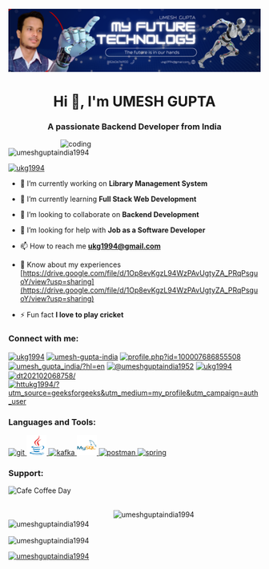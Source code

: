 ![logo](https://github.com/UmeshGuptaIndia1994/UmeshGuptaIndia1994/blob/main/GitHub%20Cover%20Photo%20UG%20PNG.png)

<h1 align="center">Hi 👋, I'm UMESH GUPTA</h1>
<h3 align="center">A passionate Backend Developer from India</h3>


<img align="right" alt="coding" width="400" src="https://github.com/UmeshGuptaIndia1994/UmeshGuptaIndia1994/assets/136713880/d3c84a80-9ac3-4d87-b07d-171f311efa47.gif(https://media.tenor.com/qJ5evVs-_uUAAAAC/coding.gif)(https://media.tenor.com/qJ5evVs-_uUAAAAC/coding.gif)">

<p align="left"> <img src="https://komarev.com/ghpvc/?username=umeshguptaindia1994&label=Profile%20views&color=0e75b6&style=flat" alt="umeshguptaindia1994" /> </p>

<p align="left"> <a href="https://twitter.com/ukg1994" target="blank"><img src="https://img.shields.io/twitter/follow/ukg1994?logo=twitter&style=for-the-badge" alt="ukg1994" /></a> </p>

- 🔭 I’m currently working on **Library Management System**

- 🌱 I’m currently learning **Full Stack Web Development**

- 👯 I’m looking to collaborate on **Backend Development**

- 🤝 I’m looking for help with **Job as a Software Developer**

- 📫 How to reach me **ukg1994@gmail.com**

- 📄 Know about my experiences [https://drive.google.com/file/d/1Op8evKgzL94WzPAvUgtyZA_PRqPsguoY/view?usp=sharing](https://drive.google.com/file/d/1Op8evKgzL94WzPAvUgtyZA_PRqPsguoY/view?usp=sharing)

- ⚡ Fun fact **I love to play cricket**

<h3 align="left">Connect with me:</h3>
<p align="left">
<a href="https://twitter.com/ukg1994" target="blank"><img align="center" src="https://raw.githubusercontent.com/rahuldkjain/github-profile-readme-generator/master/src/images/icons/Social/twitter.svg" alt="ukg1994" height="30" width="40" /></a>
<a href="https://linkedin.com/in/umesh-gupta-india" target="blank"><img align="center" src="https://raw.githubusercontent.com/rahuldkjain/github-profile-readme-generator/master/src/images/icons/Social/linked-in-alt.svg" alt="umesh-gupta-india" height="30" width="40" /></a>
<a href="https://fb.com/profile.php?id=100007686855508" target="blank"><img align="center" src="https://raw.githubusercontent.com/rahuldkjain/github-profile-readme-generator/master/src/images/icons/Social/facebook.svg" alt="profile.php?id=100007686855508" height="30" width="40" /></a>
<a href="https://instagram.com/umesh_gupta_india/?hl=en" target="blank"><img align="center" src="https://raw.githubusercontent.com/rahuldkjain/github-profile-readme-generator/master/src/images/icons/Social/instagram.svg" alt="umesh_gupta_india/?hl=en" height="30" width="40" /></a>
<a href="https://www.youtube.com/channel/UCpH09TiiXZihVfjLFB0XZHA" target="blank"><img align="center" src="https://raw.githubusercontent.com/rahuldkjain/github-profile-readme-generator/master/src/images/icons/Social/youtube.svg" alt="@umeshguptaindia1952" height="30" width="40" /></a>
<a href="https://www.hackerrank.com/ukg1994" target="blank"><img align="center" src="https://raw.githubusercontent.com/rahuldkjain/github-profile-readme-generator/master/src/images/icons/Social/hackerrank.svg" alt="ukg1994" height="30" width="40" /></a>
<a href="https://www.leetcode.com/dt202102068758/" target="blank"><img align="center" src="https://raw.githubusercontent.com/rahuldkjain/github-profile-readme-generator/master/src/images/icons/Social/leet-code.svg" alt="dt202102068758/" height="30" width="40" /></a>
<a href="https://auth.geeksforgeeks.org/user/ukg1994/?utm_source=geeksforgeeks&utm_medium=my_profile&utm_campaign=auth_user" target="blank"><img align="center" src="https://raw.githubusercontent.com/rahuldkjain/github-profile-readme-generator/master/src/images/icons/Social/geeks-for-geeks.svg" alt="httukg1994/?utm_source=geeksforgeeks&utm_medium=my_profile&utm_campaign=auth_user" height="30" width="40" /></a>
</p>

<h3 align="left">Languages and Tools:</h3>
<p align="left"> <a href="https://git-scm.com/" target="_blank" rel="noreferrer"> <img src="https://www.vectorlogo.zone/logos/git-scm/git-scm-icon.svg" alt="git" width="40" height="40"/> </a> <a href="https://www.java.com" target="_blank" rel="noreferrer"> <img src="https://raw.githubusercontent.com/devicons/devicon/master/icons/java/java-original.svg" alt="java" width="40" height="40"/> </a> <a href="https://kafka.apache.org/" target="_blank" rel="noreferrer"> <img src="https://www.vectorlogo.zone/logos/apache_kafka/apache_kafka-icon.svg" alt="kafka" width="40" height="40"/> </a> <a href="https://www.mysql.com/" target="_blank" rel="noreferrer"> <img src="https://raw.githubusercontent.com/devicons/devicon/master/icons/mysql/mysql-original-wordmark.svg" alt="mysql" width="40" height="40"/> </a> <a href="https://postman.com" target="_blank" rel="noreferrer"> <img src="https://www.vectorlogo.zone/logos/getpostman/getpostman-icon.svg" alt="postman" width="40" height="40"/> </a> <a href="https://spring.io/" target="_blank" rel="noreferrer"> <img src="https://www.vectorlogo.zone/logos/springio/springio-icon.svg" alt="spring" width="40" height="40"/> </a> </p>

<h3 align="left">Support:</h3>
<p><a href="https://ko-fi.com/Cafe Coffee Day"> <img align="left" src="https://cdn.ko-fi.com/cdn/kofi3.png?v=3" height="50" width="210" alt="Cafe Coffee Day" /></a></p><br><br>

<p><img align="left" src="https://github-readme-stats.vercel.app/api/top-langs?username=umeshguptaindia1994&show_icons=true&locale=en&layout=compact" alt="umeshguptaindia1994" /></p>

<p>&nbsp;<img align="center" src="https://github-readme-stats.vercel.app/api?username=umeshguptaindia1994&show_icons=true&locale=en" alt="umeshguptaindia1994" /></p>

<p><img align="center" src="https://github-readme-streak-stats.herokuapp.com/?user=umeshguptaindia1994&" alt="umeshguptaindia1994" /></p>

<p align="left"> <a href="https://github.com/ryo-ma/github-profile-trophy"><img src="https://github-profile-trophy.vercel.app/?username=umeshguptaindia1994" alt="umeshguptaindia1994" /></a> </p>
